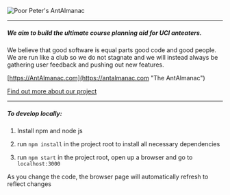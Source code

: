 ![Poor Peter's AntAlmanac](https://www.ics.uci.edu/~rang1/AntAlmanac/img/logo_wide.png)

<hr>

##### We aim to build the ultimate course planning aid for UCI anteaters.

We believe that good software is equal parts good code and good people. We are run like a club so we do not stagnate and we will instead always be gathering user feedback and pushing out new features.

[https://AntAlmanac.com](https://antalmanac.com "The AntAlmanac")

[Find out more about our project](https://www.ics.uci.edu/~rang1/AntAlmanac/index.html "Info Page")

<hr>

##### To develop locally:

1. Install npm and node js

2. run `npm install` in the project root to install all necessary dependencies

3. run `npm start` in the project root, open up a browser and go to `localhost:3000`

As you change the code, the browser page will automatically refresh to reflect changes
